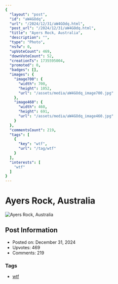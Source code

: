 ```yaml
---
{
  "layout": "post",
  "id": "aW4GOdq",
  "url": "/2024/12/31/aW4GOdq.html",
  "post_url": "/2024/12/31/aW4GOdq.html",
  "title": "Ayers Rock, Australia",
  "description": "",
  "type": "Photo",
  "nsfw": 0,
  "upVoteCount": 469,
  "downVoteCount": 52,
  "creationTs": 1735595004,
  "promoted": 0,
  "badges": [],
  "images": {
    "image700": {
      "width": 700,
      "height": 1052,
      "url": "/assets/media/aW4GOdq_image700.jpg"
    },
    "image460": {
      "width": 460,
      "height": 691,
      "url": "/assets/media/aW4GOdq_image460.jpg"
    }
  },
  "commentsCount": 219,
  "tags": [
    {
      "key": "wtf",
      "url": "/tag/wtf"
    }
  ],
  "interests": [
    "wtf"
  ]
}
---
```


# Ayers Rock, Australia

![Ayers Rock, Australia](/assets/media/aW4GOdq_image700.jpg)

## Post Information

- Posted on: December 31, 2024
- Upvotes: 469
- Comments: 219

### Tags

- [wtf](/tag/wtf)
